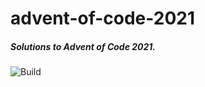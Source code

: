 # advent-of-code-2021

##### Solutions to Advent of Code 2021.

![Build](https://github.com/evansmal/advent-of-code-2021/actions/workflows/main.yml/badge.svg)
